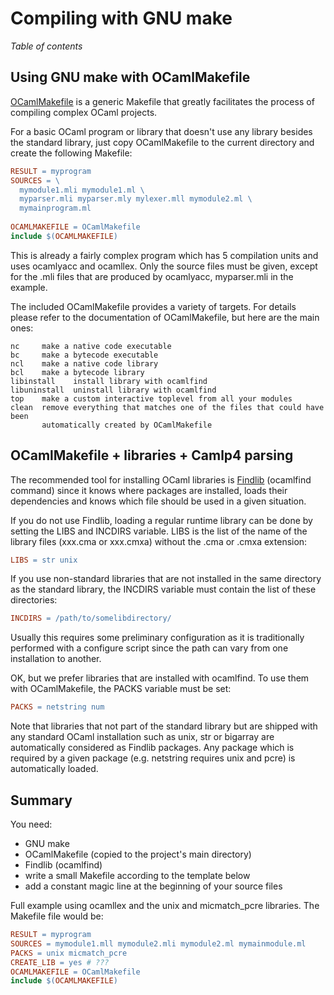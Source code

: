 <!-- ((! set title Compiling with GNU make !)) ((! set learn !)) -->

# Compiling with GNU make

*Table of contents*

## Using GNU make with OCamlMakefile
[OCamlMakefile](http://mmottl.github.io/ocaml-makefile/) is
a generic Makefile that greatly facilitates the process of compiling
complex OCaml projects.

For a basic OCaml program or library that doesn't use any library
besides the standard library, just copy OCamlMakefile to the current
directory and create the following Makefile:

```makefile
RESULT = myprogram
SOURCES = \
  mymodule1.mli mymodule1.ml \
  myparser.mli myparser.mly mylexer.mll mymodule2.ml \
  mymainprogram.ml
  
OCAMLMAKEFILE = OCamlMakefile
include $(OCAMLMAKEFILE)
```
This is already a fairly complex program which has 5 compilation units
and uses ocamlyacc and ocamllex. Only the source files must be given,
except for the .mli files that are produced by ocamlyacc, myparser.mli
in the example.

The included OCamlMakefile provides a variety of targets. For details
please refer to the documentation of OCamlMakefile, but here are the
main ones:

```text
nc     make a native code executable
bc     make a bytecode executable
ncl    make a native code library
bcl    make a bytecode library
libinstall    install library with ocamlfind
libuninstall  uninstall library with ocamlfind
top    make a custom interactive toplevel from all your modules
clean  remove everything that matches one of the files that could have been
       automatically created by OCamlMakefile
```

## OCamlMakefile + libraries + Camlp4 parsing
The recommended tool for installing OCaml libraries is
[Findlib](http://www.camlcity.org/archive/programming/findlib.html "Findlib")
(ocamlfind command) since it knows where packages are installed, loads
their dependencies and knows which file should be used in a given
situation.

If you do not use Findlib, loading a regular runtime library can be done
by setting the LIBS and INCDIRS variable. LIBS is the list of the name
of the library files (xxx.cma or xxx.cmxa) without the .cma or .cmxa
extension:

```makefile
LIBS = str unix
```
If you use non-standard libraries that are not installed in the same
directory as the standard library, the INCDIRS variable must contain the
list of these directories:

```makefile
INCDIRS = /path/to/somelibdirectory/
```
Usually this requires some preliminary configuration as it is
traditionally performed with a configure script since the path can vary
from one installation to another.

OK, but we prefer libraries that are installed with ocamlfind. To use
them with OCamlMakefile, the PACKS variable must be set:

```makefile
PACKS = netstring num
```
Note that libraries that not part of the standard library but are
shipped with any standard OCaml installation such as unix, str or
bigarray are automatically considered as Findlib packages. Any package
which is required by a given package (e.g. netstring requires unix and
pcre) is automatically loaded.

## Summary

You need:

* GNU make
* OCamlMakefile (copied to the project's main directory)
* Findlib (ocamlfind)
* write a small Makefile according to the template below
* add a constant magic line at the beginning of your source files

Full example using ocamllex and the unix and micmatch_pcre libraries.
The Makefile file would be:

```makefile
RESULT = myprogram
SOURCES = mymodule1.mll mymodule2.mli mymodule2.ml mymainmodule.ml
PACKS = unix micmatch_pcre
CREATE_LIB = yes # ???
OCAMLMAKEFILE = OCamlMakefile
include $(OCAMLMAKEFILE)
```
